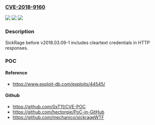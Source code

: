 ### [CVE-2018-9160](https://cve.mitre.org/cgi-bin/cvename.cgi?name=CVE-2018-9160)
![](https://img.shields.io/static/v1?label=Product&message=n%2Fa&color=blue)
![](https://img.shields.io/static/v1?label=Version&message=n%2Fa&color=blue)
![](https://img.shields.io/static/v1?label=Vulnerability&message=n%2Fa&color=brighgreen)

### Description

SickRage before v2018.03.09-1 includes cleartext credentials in HTTP responses.

### POC

#### Reference
- https://www.exploit-db.com/exploits/44545/

#### Github
- https://github.com/0xT11/CVE-POC
- https://github.com/hectorgie/PoC-in-GitHub
- https://github.com/mechanico/sickrageWTF

